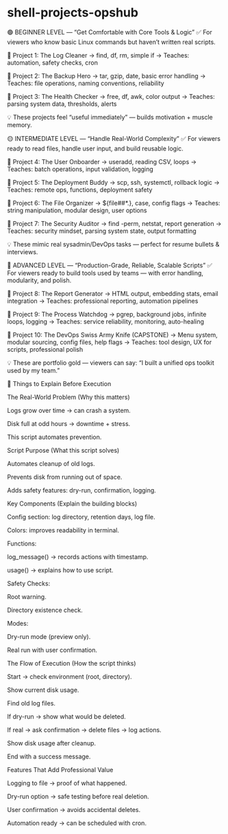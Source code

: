# shell-projects-opshub

🟢 BEGINNER LEVEL — “Get Comfortable with Core Tools & Logic”
✅ For viewers who know basic Linux commands but haven’t written real scripts. 

📂 Project 1: The Log Cleaner
→ find, df, rm, simple if
→ Teaches: automation, safety checks, cron

📂 Project 2: The Backup Hero
→ tar, gzip, date, basic error handling
→ Teaches: file operations, naming conventions, reliability

📂 Project 3: The Health Checker
→ free, df, awk, color output
→ Teaches: parsing system data, thresholds, alerts

💡 These projects feel “useful immediately” — builds motivation + muscle memory. 

🟡 INTERMEDIATE LEVEL — “Handle Real-World Complexity”
✅ For viewers ready to read files, handle user input, and build reusable logic. 

📂 Project 4: The User Onboarder
→ useradd, reading CSV, loops
→ Teaches: batch operations, input validation, logging

📂 Project 5: The Deployment Buddy
→ scp, ssh, systemctl, rollback logic
→ Teaches: remote ops, functions, deployment safety

📂 Project 6: The File Organizer
→ ${file##*.}, case, config flags
→ Teaches: string manipulation, modular design, user options

📂 Project 7: The Security Auditor
→ find -perm, netstat, report generation
→ Teaches: security mindset, parsing system state, output formatting

💡 These mimic real sysadmin/DevOps tasks — perfect for resume bullets & interviews. 

🔴 ADVANCED LEVEL — “Production-Grade, Reliable, Scalable Scripts”
✅ For viewers ready to build tools used by teams — with error handling, modularity, and polish. 

📂 Project 8: The Report Generator
→ HTML output, embedding stats, email integration
→ Teaches: professional reporting, automation pipelines

📂 Project 9: The Process Watchdog
→ pgrep, background jobs, infinite loops, logging
→ Teaches: service reliability, monitoring, auto-healing

📂 Project 10: The DevOps Swiss Army Knife (CAPSTONE)
→ Menu system, modular sourcing, config files, help flags
→ Teaches: tool design, UX for scripts, professional polish

💡 These are portfolio gold — viewers can say:
“I built a unified ops toolkit used by my team.” 

🔑 Things to Explain Before Execution

The Real-World Problem (Why this matters)

Logs grow over time → can crash a system.

Disk full at odd hours → downtime + stress.

This script automates prevention.

Script Purpose (What this script solves)

Automates cleanup of old logs.

Prevents disk from running out of space.

Adds safety features: dry-run, confirmation, logging.

Key Components (Explain the building blocks)

Config section: log directory, retention days, log file.

Colors: improves readability in terminal.

Functions:

log_message() → records actions with timestamp.

usage() → explains how to use script.

Safety Checks:

Root warning.

Directory existence check.

Modes:

Dry-run mode (preview only).

Real run with user confirmation.

The Flow of Execution (How the script thinks)

Start → check environment (root, directory).

Show current disk usage.

Find old log files.

If dry-run → show what would be deleted.

If real → ask confirmation → delete files → log actions.

Show disk usage after cleanup.

End with a success message.

Features That Add Professional Value

Logging to file → proof of what happened.

Dry-run option → safe testing before real deletion.

User confirmation → avoids accidental deletes.

Automation ready → can be scheduled with cron.